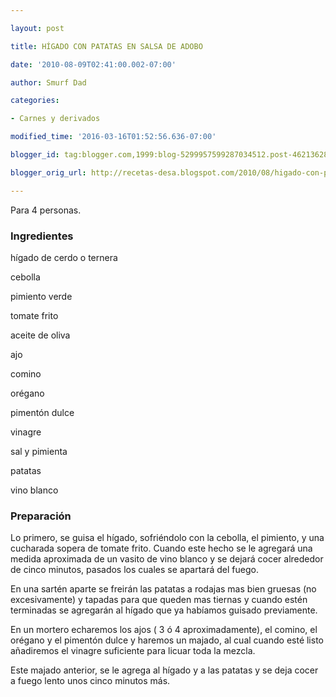 ```yaml
---

layout: post

title: HÍGADO CON PATATAS EN SALSA DE ADOBO

date: '2010-08-09T02:41:00.002-07:00'

author: Smurf Dad

categories:

- Carnes y derivados

modified_time: '2016-03-16T01:52:56.636-07:00'

blogger_id: tag:blogger.com,1999:blog-5299957599287034512.post-4621362891636622588

blogger_orig_url: http://recetas-desa.blogspot.com/2010/08/higado-con-patatas-en-salsa-de-adobo.html

---
```


Para 4 personas.

<h3>Ingredientes</h3>

hígado de cerdo o ternera

cebolla

pimiento verde

tomate frito

aceite de oliva

ajo

comino

orégano

pimentón dulce

vinagre

sal y pimienta

patatas

vino blanco

<h3>Preparación</h3>

Lo primero, se guisa el hígado, sofriéndolo con la cebolla, el pimiento, y una cucharada sopera de tomate frito. Cuando este hecho se le agregará una medida aproximada de un vasito de vino blanco y se dejará cocer alrededor de cinco minutos, pasados los cuales se apartará del fuego.

En una sartén aparte se freirán las patatas a rodajas mas bien gruesas (no excesivamente) y tapadas para que queden mas tiernas y cuando estén terminadas se agregarán al hígado que ya habíamos guisado previamente.

En un mortero echaremos los ajos ( 3 ó 4 aproximadamente), el comino, el orégano y el pimentón dulce y haremos un majado, al cual cuando esté listo añadiremos el vinagre suficiente para licuar toda la mezcla.

Este majado anterior, se le agrega al hígado y a las patatas y se deja cocer a fuego lento unos cinco minutos más.